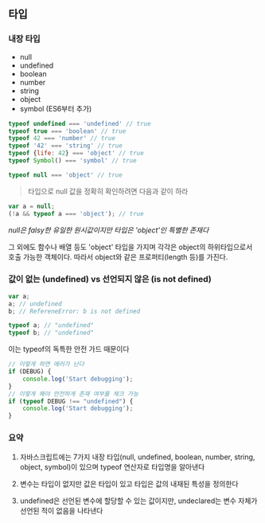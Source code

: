 ## 타입

### 내장 타입 

- null
- undefined
- boolean 
- number 
- string
- object 
- symbol (ES6부터 추가)

```javascript
typeof undefined === 'undefined' // true
typeof true === 'boolean' // true
typeof 42 === 'number' // true
typeof '42' === 'string' // true
typeof {life: 42} === 'object' // true
typeof Symbol() === 'symbol' // true

typeof null === 'object' // true
```

> 타입으로 null 값을 정확히 확인하려면 다음과 같이 하라

```javascript
var a = null;
(!a && typeof a === 'object'); // true
```

*null은 falsy한 유일한 원시값이지만 타입은 'object'인 특별한 존재다*


그 외에도 함수나 배열 등도 'object' 타입을 가지며 각각은 object의 하위타입으로서 호출 가능한 객체이다. 따라서 object와 같은 프로퍼티(length 등)를 가진다.


### 값이 없는 (undefined) vs 선언되지 않은 (is not defined)

```javascript
var a;
a; // undefined
b; // RefereneError: b is not defined

typeof a; // "undefined"
typeof b; // "undefined"
```

이는 typeof의 독특한 안전 가드 때문이다

```javascript
// 이렇게 하면 에러가 난다
if (DEBUG) {
    console.log('Start debugging');
}
// 이렇게 해야 안전하게 존재 여부를 체크 가능
if (typeof DEBUG !== "undefined") {
    console.log('Start debugging');
}
```

### 요약 

1. 자바스크립트에는 7가지 내장 타입(null, undefined, boolean, number, string, object, symbol)이 있으며 typeof 연산자로 타입명을 알아낸다

2. 변수는 타입이 없지만 값은 타입이 있고 타입은 값의 내재된 특성을 정의한다

3. undefined은 선언된 변수에 할당할 수 있는 값이지만, undeclared는 변수 자체가 선언된 적이 없음을 나타낸다




